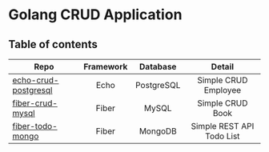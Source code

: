 # Golang CRUD Application

## Table of contents

| Repo |Framework|Database| Detail |
| --------|:------:| :------:| :------:|
| [echo-crud-postgresql](https://github.com/songvut365/golang-crud/tree/main/echo-crud-postgresql) | Echo | PostgreSQL | Simple CRUD Employee |
| [fiber-crud-mysql](https://github.com/songvut365/golang-crud/tree/main/fiber-crud-mysql) | Fiber | MySQL | Simple CRUD Book |
| [fiber-todo-mongo](https://github.com/songvut365/golang-crud/tree/main/fiber-todo-mongo) | Fiber | MongoDB | Simple REST API Todo List |
